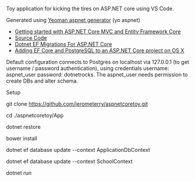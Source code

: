 Toy application for kicking the tires on ASP.NET core using VS Code.

Generated using [Yeoman aspnet generator](https://docs.microsoft.com/en-us/aspnet/core/client-side/yeoman) (yo aspnet)

* [Getting started with ASP.NET Core MVC and Entity Framework Core](https://docs.microsoft.com/en-us/aspnet/core/data/ef-mvc/intro)
* [Source Code](https://github.com/aspnet/Docs/tree/master/aspnetcore/data/ef-mvc/intro/samples/cu-final)
* [Dotnet EF Migrations For ASP.NET Core](http://benjii.me/2016/05/dotnet-ef-migrations-for-asp-net-core/)
* [Adding EF Core and PostgreSQL to an ASP.NET Core project on OS X](http://andrewlock.net/adding-ef-core-to-a-project-on-os-x/)

Default configuration connects to Postgres on localhost via 127.0.0.1 (to get username / password authentication), using credentials username: aspnet_user password: dotnetrocks. The aspnet_user needs permission to create DBs and alter schema. 

Setup

git clone https://github.com/jerometerry/aspnetcoretoy.git

cd ./aspnetcoretoy/App

dotnet restore

bower install

dotnet ef database update --context ApplicationDbContext

dotnet ef database update --context SchoolContext 

dotnet run
